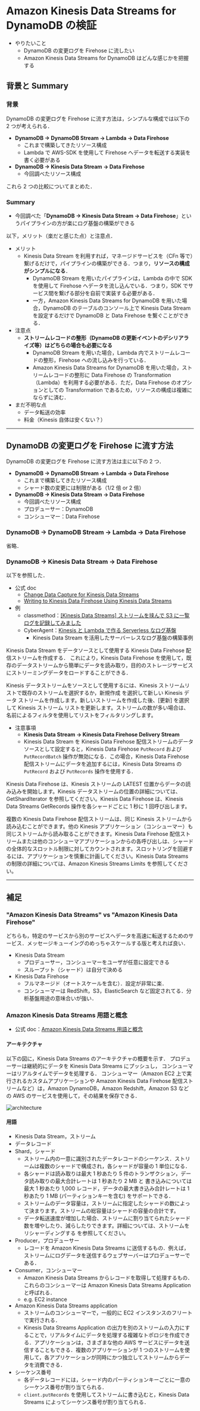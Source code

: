 # Amazon Kinesis Data Streams for DynamoDB の検証

- やりたいこと
  - DynamoDB の変更ログを Firehose に流したい
  - Amazon Kinesis Data Streams for DynamoDB はどんな感じかを把握する

## 背景と Summary

### 背景

DynamoDB の変更ログを Firehose に流す方法は，シンプルな構成では以下の 2 つが考えられる．

- **DynamoDB -> DynamoDB Stream -> Lambda -> Data Firehose**
  - これまで構築してきたリソース構成
  - Lambda で AWS-SDK を使用して Firehose へデータを転送する実装を書く必要がある
- **DynamoDB -> Kinesis Data Stream -> Data Firehose**
  - 今回調べたリソース構成

これら 2 つの比較についてまとめた．

### Summary

- 今回調べた「**DynamoDB -> Kinesis Data Stream -> Data Firehose**」というパイプラインの方が楽にログ基盤の構築ができる

以下，メリット（楽だと感じた点）と注意点．

- メリット
  - Kinesis Data Stream を利用すれば，マネージドサービスを（CFn 等で）繋げるだけで，パイプラインの構築ができる．つまり，**リソースの構成がシンプルになる**．
    - DynamoDB Stream を用いたパイプラインは，Lambda の中で SDK を使用して Firehose へデータを流し込んでいる．つまり，SDK でサービス間を繋げる部分を自前で実装する必要がある．
    - 一方，Amazon Kinesis Data Streams for DynamoDB を用いた場合，DynamoDB のテーブルのコンソール上で Kinesis Data Stream を設定するだけで DynamoDB と Data Firehose を繋ぐことができる．
- 注意点
  - **ストリームレコードの整形（DynamoDB の更新イベントのデシリアライズ等）はどちらの場合も必要になる**
    - DynamoDB Stream を用いた場合，Lambda 内でストリームレコードの整形，Firehose への流し込みを行っている．
    - Amazon Kinesis Data Streams for DynamoDB を用いた場合，ストリームレコードの整形に Data Firehose の Transformation（Lambda）を利用する必要がある．ただ，Data Firehose のオプションとしての Transformation であるため，リソースの構成は複雑にならずに済む．
- まだ不明な点
  - データ転送の効率
  - 料金（Kinesis 自体は安くない？）

---

## DynamoDB の変更ログを Firehose に流す方法

DynamoDB の変更ログを Firehose に流す方法は主に以下の 2 つ．

- **DynamoDB -> DynamoDB Stream -> Lambda -> Data Firehose**
  - これまで構築してきたリソース構成
  - シャード数の変更には制限がある（1/2 倍 or 2 倍）
- **DynamoDB -> Kinesis Data Stream -> Data Firehose**
  - 今回調べたリソース構成
  - プロデューサー：DynamoDB
  - コンシューマー：Data Firehose

### DynamoDB -> DynamoDB Stream -> Lambda -> Data Firehose

省略．

### DynamoDB -> Kinesis Data Stream -> Data Firehose

以下を参照した．

- 公式 doc
  - [Change Data Capture for Kinesis Data Streams](https://docs.aws.amazon.com/amazondynamodb/latest/developerguide/kds.html)
  - [Writing to Kinesis Data Firehose Using Kinesis Data Streams](https://docs.aws.amazon.com/firehose/latest/dev/writing-with-kinesis-streams.html)
- 例
  - classmethod：[[Kinesis Data Streams] ストリームを挟んで S3 に一覧ログを記録してみました](https://dev.classmethod.jp/articles/aws-kinesis-s3-log/)
  - CyberAgent：[Kinesis と Lambda で作る Serverless なログ基盤](https://speakerdeck.com/prog893/kinesistolambdadetukuruserverlessnaroguji-pan-at-aws-devday-tokyo-2019-c-2?slide=18)
    - Kinesis Data Stream を活用したサーバーレスなログ基盤の構築事例

Kinesis Data Stream をデータソースとして使用する Kinesis Data Firehose 配信ストリームを作成する．
これにより，Kinesis Data Firehose を使用して，既存のデータストリームから簡単にデータを読み取り，目的のストレージサービスにストリーミングデータをロードすることができる．

Kinesis データストリームをソースとして使用するには、Kinesis ストリームリストで既存のストリームを選択するか，新規作成 を選択して新しい Kinesis データ ストリームを作成します。新しいストリームを作成した後、[更新] を選択して Kinesis ストリーム リストを更新します。ストリームの数が多い場合は、名前によるフィルタを使用してリストをフィルタリングします。

- 注意事項
  - **Kinesis Data Stream -> Kinesis Data Firehose Delivery Stream**
  - Kinesis Data Stream を Kinesis Data Firehose 配信ストリームのデータソースとして設定すると，Kinesis Data Firehose `PutRecord` および `PutRecordBatch` 操作が無効になる．この場合，Kinesis Data Firehose 配信ストリームにデータを追加するには，Kinesis Data Streams の `PutRecord` および `PutRecords` 操作を使用する．

Kinesis Data Firehose は、Kinesis ストリームの LATEST 位置からデータの読み込みを開始します。Kinesis データストリームの位置の詳細については、GetShardIterator を参照してください。Kinesis Data Firehose は、Kinesis Data Streams GetRecords 操作を各シャードごとに 1 秒に 1 回呼び出します。

複数の Kinesis Data Firehose 配信ストリームは、同じ Kinesis ストリームから読み込むことができます。他の Kinesis アプリケーション（コンシューマー）も同じストリームから読み取ることができます。Kinesis Data Firehose 配信ストリームまたは他のコンシューマアプリケーションからの各呼び出しは、シャードの全体的なスロットル制限に対してカウントされます。スロットリングを回避するには、アプリケーションを慎重に計画してください。Kinesis Data Streams の制限の詳細については、Amazon Kinesis Streams Limits を参照してください。

---

## 補足

### "Amazon Kinesis Data Streams" vs "Amazon Kinesis Data Firehose"

どちらも，特定のサービスから別のサービスへデータを高速に転送するためのサービス．メッセージキューイングのめっちゃスケールする版と考えれば良い．

- Kinesis Data Stream
  - プロデューサー，コンシューマーをユーザが任意に設定できる
  - スループット（シャード）は自分で決める
- Kinesis Data Firehose
  - フルマネージド（オートスケールを含む）．設定が非常に楽．
  - コンシューマーは RedShift，S3，ElasticSearch など固定されてる．分析基盤用途の意味合いが強い．

### Amazon Kinesis Data Streams 用語と概念

- 公式 doc：[Amazon Kinesis Data Streams 用語と概念](https://docs.aws.amazon.com/ja_jp/streams/latest/dev/key-concepts.html)

#### アーキテクチャ

以下の図に，Kinesis Data Streams のアーキテクチャの概要を示す．
プロデューサーは継続的にデータを Kinesis Data Streams にプッシュし，
コンシューマーはリアルタイムでデータを処理する．
コンシューマー（Amazon EC2 上で実行されるカスタムアプリケーションや Amazon Kinesis Data Firehose 配信ストリームなど）は，Amazon DynamoDB，Amazon Redshift，Amazon S3 などの AWS のサービスを使用して，その結果を保存できる．

![architecture](https://docs.aws.amazon.com/ja_jp/streams/latest/dev/images/architecture.png)

#### 用語

- Kinesis Data Stream，ストリーム
- データレコード
- Shard，シャード
  - ストリーム内の一意に識別されたデータレコードのシーケンス．ストリームは複数のシャードで構成され，各シャードが容量の 1 単位になる．
  - 各シャードは読み取りは最大 1 秒あたり 5 件のトランザクション，データ読み取りの最大合計レートは 1 秒あたり 2 MB と 書き込みについては最大 1 秒あたり 1,000 レコード，データの最大書き込み合計レートは 1 秒あたり 1 MB (パーティションキーを含む) をサポートできる．
  - ストリームのデータ容量は，ストリームに指定したシャードの数によって決まります。ストリームの総容量はシャードの容量の合計です。
  - データ転送速度が増加した場合、ストリームに割り当てられたシャード数を増やしたり、減らしたりできます。詳細については、ストリームをリシャーディングする を参照してください。
- Producer，プロデューサー
  - レコードを Amazon Kinesis Data Streams に送信するもの．例えば，ストリームにログデータを送信するウェブサーバーはプロデューサーである．
- Consumer，コンシューマー
  - Amazon Kinesis Data Streams からレコードを取得して処理するもの．これらのコンシューマーは Amazon Kinesis Data Streams Application と呼ばれる．
  - e.g. EC2 instance
- Amazon Kinesis Data Streams application
  - ストリームのコンシューマーで，一般的に EC2 インスタンスのフリートで実行される．
  - Kinesis Data Streams Application の出力を別のストリームの入力にすることで，リアルタイムにデータを処理する複雑なトポロジを作成できる．アプリケーションは，さまざまな他の AWS サービスにデータを送信することもできる．複数のアプリケーションが 1 つのストリームを使用して，各アプリケーションが同時にかつ独立してストリームからデータを消費できる．
- シーケンス番号
  - 各データレコードには，シャード内のパーティションキーごとに一意のシーケンス番号が割り当てられる．
  - `client.putRecords` を使用してストリームに書き込むと，Kinesis Data Streams によってシーケンス番号が割り当てられる．
